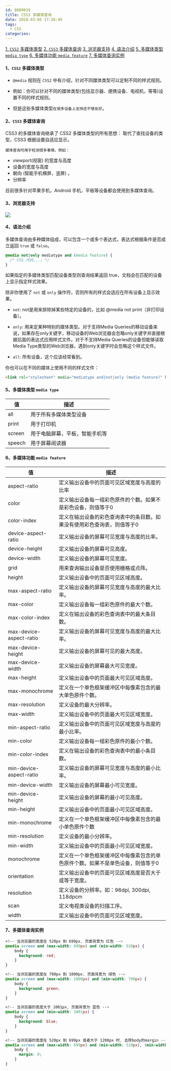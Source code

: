 ```yaml
---
id: 0809019
title: CSS3 多媒体查询
date: 2018-03-05 17:26:49
tags:
  - CSS
categories:
---
```


<a href="#css2">1. `CSS2` 多媒体类型</a>
<a href="#css3">2. `CSS3` 多媒体查询</a>
<a href="#browser">3. 浏览器支持</a>
<a href="#syntax">4. 语法介绍</a>
<a href="#type">5. 多媒体类型 `media type`</a>
<a href="#feature">6. 多媒体功能 `media feature`</a>
<a href="#example">7. 多媒体查询实例</a>

#### <a name="css2">1、`CSS2` 多媒体类型</a>

- `@media` 规则在 `CSS2` 中有介绍，针对不同媒体类型可以定制不同的样式规则。

- 例如：你可以针对不同的媒体类型(包括显示器、便携设备、电视机，等等)设置不同的样式规则。

- 但是这些多媒体类型`在很多设备上支持还不够友好`。

#### <a name="css3">2、`CSS3` 多媒体查询</a>
CSS3 的多媒体查询继承了 CSS2 多媒体类型的所有思想： 取代了查找设备的类型，CSS3 根据设置自适应显示。

`媒体查询可用于检测很多事情，例如：`

- viewport(视窗) 的宽度与高度
- 设备的宽度与高度
- 朝向 (智能手机横屏，竖屏) 。
- 分辨率

目前很多针对苹果手机，Android 手机，平板等设备都会使用到多媒体查询。

#### <a name="browser">3、浏览器支持</a>

<img src="/images/css3media.gif">

#### <a name="syntax">4、语法介绍</a>

多媒体查询由多种媒体组成，可以包含一个或多个表达式，表达式根据条件是否成立返回 `true` 或 `false`。
```css
@media not|only mediatype and (media feature) {
  /* CSS 代码...; */
}
```
如果指定的多媒体类型匹配设备类型则查询结果返回 true，文档会在匹配的设备上显示指定样式效果。

除非你使用了 `not` 或 `only` 操作符，否则所有的样式会适应在所有设备上显示效果。

- `not`: not是用来排除掉某些特定的设备的，比如 @media not print（非打印设备）。

- `only`: 用来定某种特别的媒体类型。对于支持Media Queries的移动设备来说，如果存在only关键字，移动设备的Web浏览器会忽略only关键字并直接根据后面的表达式应用样式文件。对于不支持Media Queries的设备但能够读取Media Type类型的Web浏览器，遇到only关键字时会忽略这个样式文件。

- `all`: 所有设备，这个应该经常看到。

你也可以在不同的媒体上使用不同的样式文件：
```html
<link rel="stylesheet" media="mediatype and|not|only (media feature)" href="mystylesheet.css">
```

#### <a name="type">5、多媒体类型 `media type`</a>

| 值 |描述| 
| - | - | 
|all	    |用于所有多媒体类型设备|
|print	  |用于打印机|
|screen	  |用于电脑屏幕，平板，智能手机等|
|speech	  |用于屏幕阅读器|

#### <a name="feature">6、多媒体功能 `media feature`</a>

| 值| 描述 |
| - | - |
|aspect-ratio	              |定义输出设备中的页面可见区域宽度与高度的比率
|color	                    |定义输出设备每一组彩色原件的个数。如果不是彩色设备，则值等于0
|color-index	              |定义在输出设备的彩色查询表中的条目数。如果没有使用彩色查询表，则值等于0
|device-aspect-ratio	      |定义输出设备的屏幕可见宽度与高度的比率。
|device-height	            |定义输出设备的屏幕可见高度。
|device-width	              |定义输出设备的屏幕可见宽度。
|grid	                      |用来查询输出设备是否使用栅格或点阵。
|height	                    |定义输出设备中的页面可见区域高度。
|max-aspect-ratio	          |定义输出设备的屏幕可见宽度与高度的最大比率。
|max-color	                |定义输出设备每一组彩色原件的最大个数。
|max-color-index	          |定义在输出设备的彩色查询表中的最大条目数。
|max-device-aspect-ratio	  |定义输出设备的屏幕可见宽度与高度的最大比率。
|max-device-height	        |定义输出设备的屏幕可见的最大高度。
|max-device-width	          |定义输出设备的屏幕最大可见宽度。
|max-height	                |定义输出设备中的页面最大可见区域高度。
|max-monochrome	            |定义在一个单色框架缓冲区中每像素包含的最大单色原件个数。
|max-resolution	            |定义设备的最大分辨率。
|max-width	                |定义输出设备中的页面最大可见区域宽度。
|min-aspect-ratio	          |定义输出设备中的页面可见区域宽度与高度的最小比率。
|min-color	                |定义输出设备每一组彩色原件的最小个数。
|min-color-index	          |定义在输出设备的彩色查询表中的最小条目数。
|min-device-aspect-ratio	  |定义输出设备的屏幕可见宽度与高度的最小比率。
|min-device-width	          |定义输出设备的屏幕最小可见宽度。
|min-device-height	        |定义输出设备的屏幕的最小可见高度。
|min-height	                |定义输出设备中的页面最小可见区域高度。
|min-monochrome	            |定义在一个单色框架缓冲区中每像素包含的最小单色原件个数
|min-resolution	            |定义设备的最小分辨率。
|min-width	                |定义输出设备中的页面最小可见区域宽度。
|monochrome	                |定义在一个单色框架缓冲区中每像素包含的单色原件个数。如果不是单色设备，则值等于0
|orientation	              |定义输出设备中的页面可见区域高度是否大于或等于宽度。
|resolution	                |定义设备的分辨率。如：96dpi, 300dpi, 118dpcm
|scan	                      |定义电视类设备的扫描工序。
|width	                    |定义输出设备中的页面可见区域宽度。

#### <a name="example">7、多媒体查询实例</a>

```css
<!-- 当浏览器的宽度在 520px 到 699px, 页面背景为 红色 -->
@media screen and (max-width: 699px) and (min-width: 520px) {
    body {
      background: red;
    }
}

<!-- 当浏览器的宽度在 700px 到 1000px, 页面背景为 绿色 -->
@media screen and (max-width: 1000px) and (min-width: 700px) {
    body {
      background: green;
    }
}

<!-- 当浏览器的宽度大于 1001px, 页面背景为 蓝色 -->
@media screen and (min-width: 1001px) {
    body {
      background: blue;
    }
}

<!-- 当浏览器的宽度在 520px 到 699px 或者大于 1200px 时, 去除body的margin -->
@media screen and (max-width: 699px) and (min-width: 520px), (min-width: 1200px) {
    body {
      margin: 0;
    }
}
```